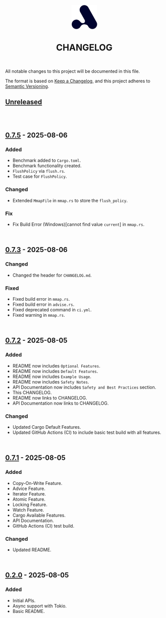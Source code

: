 <div align="center">
    <picture>
        <source media="(prefers-color-scheme: dark)" srcset="https://raw.githubusercontent.com/asotex/.github/refs/heads/main/media/asotex-icon-white.png">
        <img width="81px" alt="Asotex brand logo, featuring the Asotex A-Icon, followed by the word Asotex." src="https://raw.githubusercontent.com/asotex/.github/refs/heads/main/media/asotex-icon-dark.png">
    </picture>
    <h1>CHANGELOG</h1>
</div>
<br>

All notable changes to this project will be documented in this file.  

The format is based on [Keep a Changelog](https://keepachangelog.com/en/1.1.0/),
and this project adheres to [Semantic Versioning](https://semver.org/spec/v2.0.0.html).


## [Unreleased]




<br>


<!-- VERSION: 0.8.0
## [0.8.0] - 2025-08-06
 -->



<br>


<!-- VERSION: 0.7.5 -->
## [0.7.5] - 2025-08-06

### Added
- Benchmark added to `Cargo.toml`.
- Benchmark functionality created.
- `FlushPolicy` via `flush.rs`.
- Test case for `FlushPolicy`.

### Changed
- Extended `MmapFile` in `mmap.rs` to store the `flush_policy`.

### Fix
 - Fix Build Error (Windows)[cannot find value `current`] in `mmap.rs`.

<br>


<!-- VERSION: 0.7.3 -->
## [0.7.3] - 2025-08-06

### Changed
- Changed the header for `CHANGELOG.md`.

### Fixed
- Fixed build error in `mmap.rs`.
- Fixed build error in `advise.rs`.
- Fixed deprecated command in `ci.yml`.
- Fixed warning in `mmap.rs`.

<br>

<!-- VERSION: 0.7.2 -->
## [0.7.2] - 2025-08-05

### Added
- README now includes `Optional Features`.
- README now includes `Default Features`.
- README now includes `Example Usage`.
- README now includes `Safety Notes`.
- API Documentation now includes `Safety and Best Practices` section.
- This CHANGELOG.
- README now links to CHANGELOG.
- API Documentation now links to CHANGELOG.

### Changed
- Updated Cargo Default Features.
- Updated GitHub Actions (CI) to include basic test build with all features.

<br>

<!-- VERSION: 0.7.1 -->
## [0.7.1] - 2025-08-05

### Added
- Copy-On-Write Feature.
- Advice Feature.
- Iterator Feature.
- Atomic Feature.
- Locking Feature.
- Watch Feature.
- Cargo Available Features.
- API Documentation.
- GitHub Actions (CI) test build.

### Changed
- Updated README.

<br>

<!-- VERSION: 0.2.0 -->
## [0.2.0] - 2025-08-05

### Added
- Initial APIs.
- Async support with Tokio.
- Basic README.


<!-- LINK REFERENCE -->
[unreleased]: https://github.com/asotex/mmap-io/compare/v0.7.3...HEAD

[0.8.1]: https://github.com/asotex/mmap-io/compare/v0.8.0...v0.8.1
[0.8.0]: https://github.com/asotex/mmap-io/compare/v0.7.5...v0.8.0
[0.7.5]: https://github.com/asotex/mmap-io/compare/v0.7.3...v0.7.5

[0.7.3]: https://github.com/asotex/mmap-io/compare/v0.7.2...v0.7.3
[0.7.2]: https://github.com/asotex/mmap-io/compare/0.7.1...v0.7.2
[0.7.1]: https://github.com/asotex/mmap-io/compare/0.2.0...0.7.1
[0.2.0]: https://github.com/asotex/mmap-io/releases/tag/0.2.0